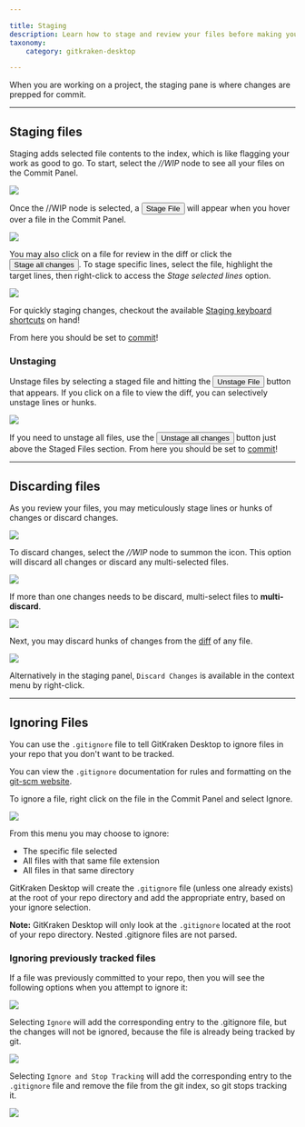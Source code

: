 ```yaml
---

title: Staging
description: Learn how to stage and review your files before making your commit.
taxonomy:
    category: gitkraken-desktop

---
```


When you are working on a project, the staging pane is where changes are prepped for commit.

***

<a name="staging-files"></a>

## Staging files

Staging adds selected file contents to the index, which is like flagging your work as good to go.
To start, select the _//WIP_ node to see all your files on the Commit Panel.

<img src='/wp-content/uploads/select-WIP-2025.png' class="help-center-img img-bordered">

Once the //WIP node is selected, a <button class='button button--success button--ui button--nolink'>Stage File</span></button> will appear when you hover over a file in the Commit Panel.

<img src='/wp-content/uploads/stage-file.png' srcset='/wp-content/uploads/stage-file@2x.png 2x' class="help-center-img img-bordered">

You may also click on a file for review in the diff or click the <button class='button button--success button--ui button--nolink'>Stage all changes</span></button>. To stage specific lines, select the file, highlight the target lines, then right-click to access the <em>Stage selected lines</em> option.

<img src='/wp-content/uploads/stage-selected.png' srcset='/wp-content/uploads/stage-selected.png 2x' class="help-center-img img-bordered">

<div class='callout callout--success'>
    <p>For quickly staging changes, checkout the available <a href="/start-here/keyboard-shortcuts#staging">Staging keyboard shortcuts</a> on hand!</p>
</div>

From here you should be set to  <a href="/gitkraken-desktop/commits">commit</a>!

<a name="unstaging"></a>

### Unstaging

Unstage files by selecting a staged file and hitting the <button class='button button--danger button--ui button--nolink'>Unstage File</span></button> button that appears. If you click on a file to view the diff, you can selectively unstage lines or hunks.

<img src='/wp-content/uploads/unstage.png' srcset='/wp-content/uploads/unstage@2x.png 2x' class="help-center-img img-bordered">

If you need to unstage all files, use the <button class='button button--danger button--ui button--nolink'>Unstage all changes</button> button just above the Staged Files section. From here you should be set to <a href="/gitkraken-desktop/commits">commit</a>!

***

<a name="discarding-files"></a>

## Discarding files

As you review your files, you may meticulously stage lines or hunks of changes or discard changes.

<img src='/wp-content/uploads/discard-line-hunk.gif' srcset='/wp-content/uploads/discard-line-hunk@2x.gif' class="help-center-img img-bordered">

To discard changes, select the _//WIP_ node to summon the <i class="fa fa-trash-o" aria-hidden="true"></i> icon. This option will discard all changes or discard any multi-selected files.

<img src='/wp-content/uploads/discard.png' srcset='/wp-content/uploads/discard@2x.png 2x' class="help-center-img img-bordered">

If more than one changes needs to be discard, multi-select files to **multi-discard**.

<img src='/wp-content/uploads/multi-discard.png' srcset='/wp-content/uploads/multi-discard@2x.png 2x' class="help-center-img img-bordered">

Next, you may discard hunks of changes from the  <a href="/gitkraken-desktop/diff">diff</a> of any file.

<img src='/wp-content/uploads/discard-hunk.png' srcset='/wp-content/uploads/discard-hunk@2x.png 2x' class="help-center-img img-bordered">

Alternatively in the staging panel, `Discard Changes` is available in the context menu by right-click.

***

<a name="ignoring-files"></a>

## Ignoring Files

You can use the `.gitignore` file to tell GitKraken Desktop to ignore files in your repo that you don't want to be tracked.  

You can view the `.gitignore` documentation for rules and formatting on the  <a href="https://git-scm.com/docs/gitignore">git-scm website</a>.

To ignore a file, right click on the file in the Commit Panel and select Ignore.

<img src='/wp-content/uploads/ignore-file.png' srcset='/wp-content/uploads/ignore-file@2x.png 2x' class="help-center-img img-bordered">

From this menu you may choose to ignore:
 * The specific file selected
 * All files with that same file extension
 * All files in that same directory 

GitKraken Desktop will create the `.gitignore` file (unless one already exists) at the root of your repo directory and add the appropriate entry, based on your ignore selection.  

<div class='callout callout--note'>
    <p><strong>Note:</strong> GitKraken Desktop will only look at the <code>.gitignore</code> located at the root of your repo directory.  Nested .gitignore files are not parsed.</p>
</div>

<a name="ignoring-previously-tracked-files"></a>

### Ignoring previously tracked files

If a file was previously committed to your repo, then you will see the following options when you attempt to ignore it:

<img src='/wp-content/uploads/ignore-options.png' srcset='/wp-content/uploads/ignore-options@2x.png 2x' class="help-center-img img-bordered">

Selecting `Ignore` will add the corresponding entry to the .gitignore file, but the changes will not be ignored, because the file is already being tracked by git. 

<img src='/wp-content/uploads/ignore-only.png' srcset='/wp-content/uploads/ignore-only@2x.png' class="help-center-img img-bordered">

Selecting `Ignore and Stop Tracking` will add the corresponding entry to the `.gitignore` file and remove the file from the git index, so git stops tracking it.

<img src='/wp-content/uploads/ignore-untrack.png' srcset='/wp-content/uploads/ignore-untrack@2x.png' class="help-center-img img-bordered">